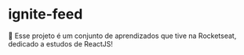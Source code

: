 # ignite-feed
👾 Esse projeto é um conjunto de aprendizados que tive na Rocketseat, dedicado a estudos de ReactJS!
